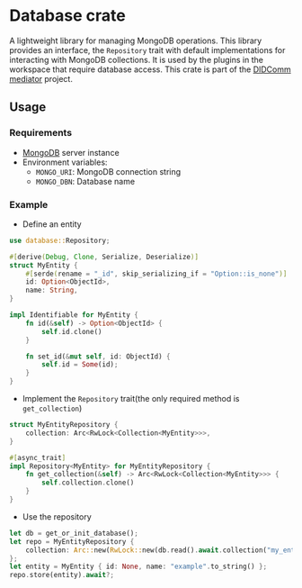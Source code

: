 # Database crate

A lightweight library for managing MongoDB operations. This library provides an interface, the `Repository` trait with default implementations for interacting with MongoDB collections. It is used by the plugins in the workspace that require database access.
This crate is part of the [DIDComm mediator](https://github.com/adorsys/didcomm-mediator-rs) project.

## Usage

### Requirements

* [MongoDB](https://www.mongodb.com) server instance
* Environment variables:
  * `MONGO_URI`: MongoDB connection string
  * `MONGO_DBN`: Database name

### Example

* Define an entity

```rust
use database::Repository;

#[derive(Debug, Clone, Serialize, Deserialize)]
struct MyEntity {
    #[serde(rename = "_id", skip_serializing_if = "Option::is_none")]
    id: Option<ObjectId>,
    name: String,
}

impl Identifiable for MyEntity {
    fn id(&self) -> Option<ObjectId> {
        self.id.clone()
    }

    fn set_id(&mut self, id: ObjectId) {
        self.id = Some(id);
    }
}
```

* Implement the `Repository` trait(the only required method is `get_collection`)

```rust
struct MyEntityRepository {
    collection: Arc<RwLock<Collection<MyEntity>>>,
}

#[async_trait]
impl Repository<MyEntity> for MyEntityRepository {
    fn get_collection(&self) -> Arc<RwLock<Collection<MyEntity>>> {
        self.collection.clone()
    }
}
```

* Use the repository

```rust
let db = get_or_init_database();
let repo = MyEntityRepository {
    collection: Arc::new(RwLock::new(db.read().await.collection("my_entities"))),
};
let entity = MyEntity { id: None, name: "example".to_string() };
repo.store(entity).await?;
```
